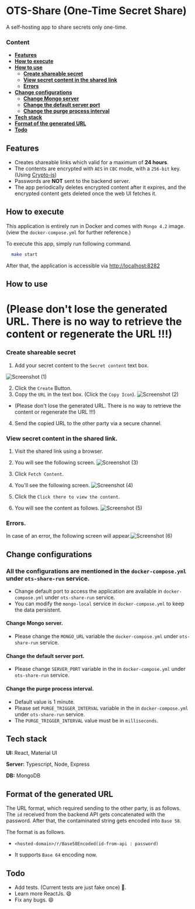 # OTS-Share (One-Time Secret Share)

A self-hosting app to share secrets only one-time.

### Content
* [ **Features** ](#features)
* [ **How to execute** ](#how-to-execute)
* [ **How to use** ](#how-to-use)
  - [ **Create shareable secret** ](#create-shareable-secret)
  - [ **View secret content in the shared link** ](#view-secret-content-in-the-shared-link)
  - [ **Errors** ](#errors)
* [ **Change configurations** ](#change-configurations)
  - [ **Change Mongo server** ](#change-mongo-server)
  - [ **Change the default server port** ](#change-the-default-server-port)
  - [ **Change the purge process interval** ](#change-the-purge-process-interval)
* [ **Tech stack** ](#tech-stack)
* [ **Format of the generated URL** ](#format-of-the-generated-url)
* [ **Todo** ](#todo)
## Features

- Creates shareable links which valid for a maximum of **24 hours**.
- The contents are encrypted with `AES` in `CBC` mode, with a `256-bit` key.
  (Using [Crypto-js](https://cryptojs.gitbook.io/docs/#the-cipher-algorithms))
- Passwords are **NOT** sent to the backend server.
- The app periodically deletes encrypted content after it expires, and the encrypted content gets deleted once the web UI fetches it.

## How to execute

This application is entirely run in Docker and comes with `Mongo 4.2` image. (view the `docker-compose.yml` for further reference.)

To execute this app, simply run following command.

```bash
  make start
```

After that, the application is accessible via [http://localhost:8282](http://localhost:8282)

## How to use

# (Please don't lose the generated URL. There is no way to retrieve the content or regenerate the URL !!!)

### Create shareable secret

1. Add your secret content to the `Secret content` text box.

![Screenshot (1)](https://user-images.githubusercontent.com/10336353/218278169-776db645-b7a4-4068-bf0a-9c33ee1f3157.png)

2. Click the `Create` Button.
3. Copy the `URL` in the text box. (Click the `Copy Icon`).
   ![Screenshot (2)](https://user-images.githubusercontent.com/10336353/218278298-2ded1d50-82e0-4cbf-978f-79f9d637876f.png)
* (Please don't lose the generated URL. There is no way to retrieve the content or regenerate the URL !!!)
4. Send the copied URL to the other party via a secure channel.

### View secret content in the shared link.

1. Visit the shared link using a browser.
2. You will see the following screen.
![Screenshot (3)](https://user-images.githubusercontent.com/10336353/218278430-8dfc4b41-1f75-4a67-a3e0-a2966b3d57fa.png) 
3. Click `Fetch Content`. 
4. You'll see the following screen.
![Screenshot (4)](https://user-images.githubusercontent.com/10336353/218278478-15c40978-116b-4f73-868b-8deaf4eb1b86.png) 

5. Click the `Click there to view the content`. 

6. You will see the content as follows.
![Screenshot (5)](https://user-images.githubusercontent.com/10336353/218278542-0979fda7-afa0-4425-99c2-a283bcc3e3d1.png)

### Errors.

In case of an error, the following screen will appear.![Screenshot (6)](https://user-images.githubusercontent.com/10336353/218278571-9af87297-0e2c-44dd-b172-c5ddbe28a7f3.png)

## Change configurations

### All the configurations are mentioned in the `docker-compose.yml` under `ots-share-run` service.

- Change default port to access the application are available in `docker-compose.yml` under `ots-share-run` service.
- You can modify the `mongo-local` service in `docker-compose.yml` to keep the data persistent.

#### Change Mongo server.

- Please change the `MONGO_URL` variable the `docker-compose.yml` under `ots-share-run` service.

#### Change the default server port.

- Please change `SERVER_PORT` variable in the in `docker-compose.yml` under `ots-share-run` service.

#### Change the purge process interval.
- Default value is 1 minute.
- Please set `PURGE_TRIGGER_INTERVAL` variable in the in `docker-compose.yml` under `ots-share-run` service.
- The `PURGE_TRIGGER_INTERVAL` value must be in `milliseconds`.

## Tech stack

**UI:** React, Material UI

**Server:** Typescript, Node, Express

**DB:** MongoDB

## Format of the generated URL

The URL format, which required sending to the other party, is as follows. The `id` received from the backend API gets concatenated with the password. After that, the contaminated string gets encoded into `Base 58`.

The format is as follows.

- `<hosted-domain>/r/Base58Encoded(id-from-api : password)`

- It supports `Base 64` encoding now.

## Todo
- Add tests. (Current tests are just fake once) :facepalm:.
- Learn more ReactJs. :smile:
- Fix any bugs. :smile:
